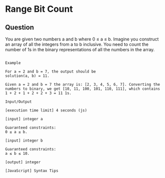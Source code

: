 # Range Bit Count

## Question

You are given two numbers a and b where 0 ≤ a ≤ b. Imagine you construct an array of all the integers from a to b inclusive. You need to count the number of 1s in the binary representations of all the numbers in the array.


```

Example

For a = 2 and b = 7, the output should be
solution(a, b) = 11.

Given a = 2 and b = 7 the array is: [2, 3, 4, 5, 6, 7]. Converting the numbers to binary, we get [10, 11, 100, 101, 110, 111], which contains 1 + 2 + 1 + 2 + 2 + 3 = 11 1s.

Input/Output

[execution time limit] 4 seconds (js)

[input] integer a

Guaranteed constraints:
0 ≤ a ≤ b.

[input] integer b

Guaranteed constraints:
a ≤ b ≤ 10.

[output] integer

[JavaScript] Syntax Tips
```
